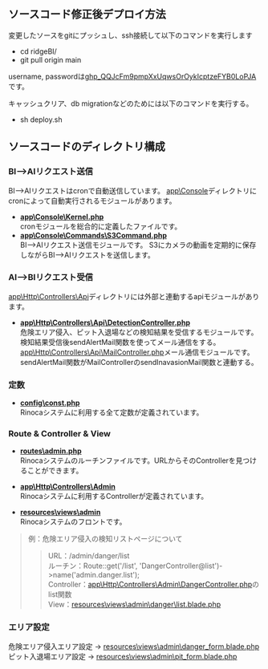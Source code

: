 ## ソースコード修正後デプロイ方法

変更したソースをgitにプッシュし、ssh接続して以下のコマンドを実行します

- cd ridgeBI/
- git pull origin main

username, passwordは[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]() です。

キャッシュクリア、db migrationなどのためには以下のコマンドを実行する。

- sh deploy.sh

## ソースコードのディレクトリ構成

### BI-->AIリクエスト送信

BI-->AIリクエストはcronで自動送信しています。
[app\Console](https://github.com/polsjapan/ridgeBI/tree/main/app/Console)ディレクトリにcronによって自動実行されるモジュールがあります。

- **[app\Console\Kernel.php](https://github.com/polsjapan/ridgeBI/blob/main/app/Console/Kernel.php)**<br>
cronモジュールを総合的に定義したファイルです。
- **[app\Console\Commands\S3Command.php](https://github.com/polsjapan/ridgeBI/blob/main/app/Console/Commands/S3Command.php)**<br>
BI-->AIリクエスト送信モジュールです。 S3にカメラの動画を定期的に保存しながらBI-->AIリクエストを送信します。

### AI-->BIリクエスト受信

[app\Http\Controllers\Api](https://github.com/polsjapan/ridgeBI/tree/main/app/Http/Controllers/Api)ディレクトリには外部と連動するapiモジュールがあります。

- **[app\Http\Controllers\Api\DetectionController.php](https://github.com/polsjapan/ridgeBI/blob/main/app/Http/Controllers/Api/DetectionController.php)**<br>
危険エリア侵入、ピット入退場などの検知結果を受信するモジュールです。検知結果受信後sendAlertMail関数を使ってメール通信をする。<br/>[app\Http\Controllers\Api\MailController.php](https://github.com/polsjapan/ridgeBI/blob/main/app/Http/Controllers/Api/MailController.php)メール通信モジュールです。sendAlertMail関数がMailControllerのsendInavasionMail関数と連動する。

### 定数

- **[config\const.php](https://github.com/polsjapan/ridgeBI/blob/main/config/const.php)**<br>
Rinocaシステムに利用する全て定数が定義されています。

### Route & Controller & View
- **[routes\admin.php](https://github.com/polsjapan/ridgeBI/blob/main/routes/admin.php)**<br>
Rinocaシステムのルーチンファイルです。URLからそのControllerを見つけることができます。<br>

- **[app\Http\Controllers\Admin](https://github.com/polsjapan/ridgeBI/tree/main/app/Http/Controllers/Admin)**<br>
Rinocaシステムに利用するControllerが定義されています。<br>

- **[resources\views\admin](https://github.com/polsjapan/ridgeBI/tree/main/resources/views/admin)**<br>
Rinocaシステムのフロントです。<br>

> 例：危険エリア侵入の検知リストページについて<br>
>> URL：/admin/danger/list<br>
ルーチン：Route::get('/list', 'DangerController@list')->name('admin.danger.list');<br>
Controller：[app\Http\Controllers\Admin\DangerController.php](https://github.com/polsjapan/ridgeBI/blob/main/app/Http/Controllers/Admin/DangerController.php)のlist関数<br>
View：[resources\views\admin\danger\list.blade.php](https://github.com/polsjapan/ridgeBI/blob/main/resources/views/admin/danger/list.blade.php)<br>


### エリア設定
危険エリア侵入エリア設定 -> [resources\views\admin\danger\_form.blade.php](#)<br>
ピット入退場エリア設定 -> [resources\views\admin\pit\_form.blade.php](#)
